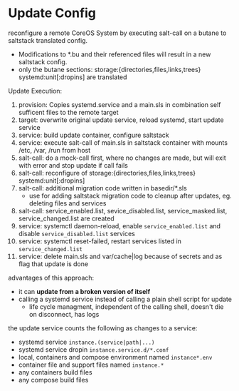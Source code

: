 
# Update Config

reconfigure a remote CoreOS System by executing salt-call on a butane to saltstack translated config.

- Modifications to *.bu and their referenced files will result in a new saltstack config.
- only the butane sections: storage:{directories,files,links,trees} systemd:unit[:dropins] are translated

Update Execution:

1. provision: Copies systemd.service and a main.sls in combination self sufficent files to the remote target
1. target: overwrite original update service, reload systemd, start update service
1. service: build update container, configure saltstack
1. service: execute salt-call of main.sls in saltstack container with mounts /etc, /var, /run from host
1. salt-call: do a mock-call first, where no changes are made, but will exit with error and stop update if call fails
1. salt-call: reconfigure of storage:{directories,files,links,trees} systemd:unit[:dropins]
1. salt-call: additional migration code written in basedir/*.sls
    - use for adding saltstack migration code to cleanup after updates, eg. deleting files and services
1. salt-call: service_enabled.list, sevice_disabled.list, service_masked.list, service_changed.list are created
1. service: systemctl daemon-reload, enable `service_enabled.list` and disable  `service_disabled.list` services
1. service: systemctl reset-failed, restart services listed in `service_changed.list`
1. service: delete main.sls and var/cache|log because of secrets and as flag that update is done


advantages of this approach:

- it can **update from a broken version of itself**
- calling a systemd service instead of calling a plain shell script for update
    - life cycle managment, independent of the calling shell, doesn't die on disconnect, has logs

the update service counts the following as changes to a service:

- systemd service `instance.(service|path|...)`
- systemd service dropin `instance.service.d/*.conf`
- local, containers and compose environment named `instance*.env`
- container file and support files named `instance.*`
- any containers build files
- any compose build files